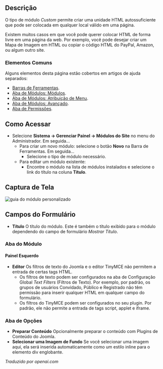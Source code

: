 <!-- Filename: Help4.x:Site_Modules:_Custom  / Display title: Módulos: Personalizados -->

## Descrição

O tipo de módulo *Custom* permite criar uma unidade HTML autossuficiente que pode ser colocada em qualquer local válido em uma página.

Existem muitos casos em que você pode querer colocar HTML de forma livre em uma página da web. Por exemplo, você pode desejar criar um Mapa de Imagem em HTML ou copiar o código HTML do PayPal, Amazon, ou algum outro site.

### Elementos Comuns

Alguns elementos desta página estão cobertos em artigos de ajuda separados:

* [Barras de Ferramentas](jdocmanual?article=help/common-elements/toolbars).
* [Aba de Módulos: Módulos](jdocmanual?article=help/modules/modules-module-tab).
* [Aba de Módulos: Atribuição de Menu](jdocmanual?article=help/modules/modules-menu-assignment-tab).
* [Aba de Módulos: Avançado](jdocmanual?article=help/modules/modules-advanced-tab).
* [Aba de Permissões](jdocmanual?article=help/common-elements/edit-permissions).



## Como Acessar

- Selecione **Sistema → Gerenciar Painel → Módulos do Site** no menu do Administrador. Em seguida...
  - Para criar um novo módulo: selecione o botão **Novo** na Barra de Ferramentas. Em seguida...
    - Selecione o tipo de módulo necessário.
  - Para editar um módulo existente:
    - Encontre o módulo na lista de módulos instalados e selecione o link do título na coluna **Título**.

## Captura de Tela

![guia do módulo personalizado](../../../ptbr/images/modules-site/modules-custom-module-tab.png)

## Campos do Formulário

- **Título** O título do módulo. Este é também o título exibido
  para o módulo dependendo do campo de formulário *Mostrar Título*.

### Aba do Módulo

#### Painel Esquerdo

- **Editor** Os filtros de texto do Joomla e o editor TinyMCE não permitem
  a entrada de certas tags HTML.
  - Os filtros de texto podem ser configurados na aba de Configuração Global
    *Text Filters* (Filtros de Texto). Por exemplo, por padrão, os grupos de usuários Convidado, Público e Registrado
    não têm permissão para inserir qualquer HTML em qualquer campo do formulário.
  - Os filtros do TinyMCE podem ser configurados no seu plugin. Por padrão, ele não permite
    a entrada de tags script, applet e iframe.

### Aba de Opções

- **Preparar Conteúdo** Opcionalmente preparar o conteúdo com Plugins de Conteúdo do Joomla.
- **Selecionar uma Imagem de Fundo** Se você selecionar uma imagem aqui, ela será
  inserida automaticamente como um estilo inline para o elemento div englobante.

*Traduzido por openai.com*

